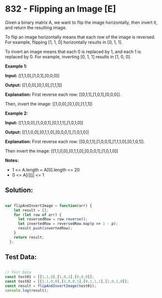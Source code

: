 # **832 - Flipping an Image [E]**

Given a binary matrix A, we want to flip the image horizontally, then invert it,
and return the resulting image.

To flip an image horizontally means that each row of the image is reversed.  For
example, flipping [1, 1, 0] horizontally results in [0, 1, 1].

To invert an image means that each 0 is replaced by 1, and each 1 is replaced
by 0. For example, inverting [0, 1, 1] results in [1, 0, 0].

**Example 1:**

**Input:** [[1,1,0],[1,0,1],[0,0,0]]

**Output:** [[1,0,0],[0,1,0],[1,1,1]]

**Explanation:** First reverse each row: [[0,1,1],[1,0,1],[0,0,0]].

Then, invert the image: [[1,0,0],[0,1,0],[1,1,1]]

**Example 2:**

**Input:** [[1,1,0,0],[1,0,0,1],[0,1,1,1],[1,0,1,0]]

**Output:** [[1,1,0,0],[0,1,1,0],[0,0,0,1],[1,0,1,0]]

**Explanation:** First reverse each row:
[[0,0,1,1],[1,0,0,1],[1,1,1,0],[0,1,0,1]].

Then invert the image: [[1,1,0,0],[0,1,1,0],[0,0,0,1],[1,0,1,0]]

**Notes:**

-   1 \<= A.length = A[0].length \<= 20
-   0 \<= A[i][j] \<= 1


## **Solution:**

```JavaScript

var flipAndInvertImage = function(arr) {
    let result = [];
    for (let row of arr) {
      let reversedRow = row.reverse();
      let invertedRow = reversedRow.map(p => 1 - p);
      result.push(invertedRow);
    }
    return result;    
  };

```


## **Test Data:**

```JavaScript

// Test Data
const test01 = [[1,1,0],[1,0,1],[0,0,0]];
const test02 = [[1,1,0,0],[1,0,0,1],[0,1,1,1],[1,0,1,0]];
const result = flipAndInvertImage(test01);
console.log(result);

```